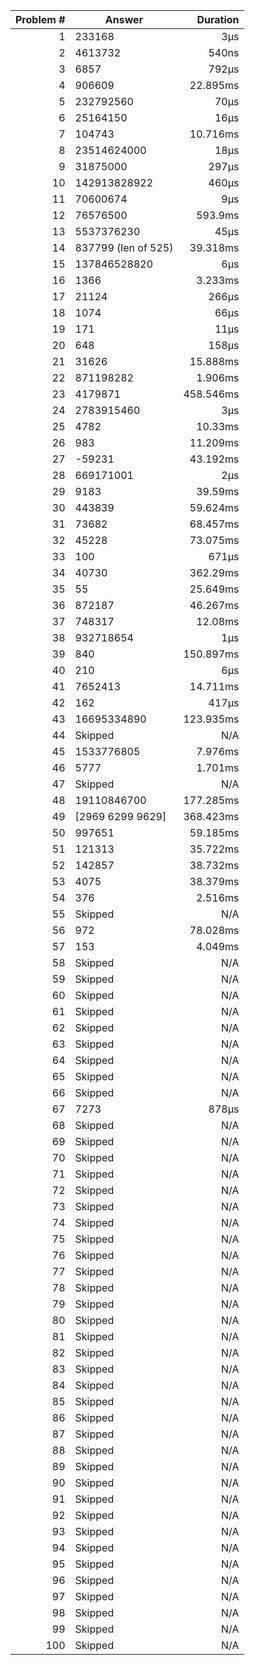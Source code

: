 |Problem #|Answer|Duration|
|-:|-|-:|
|1|233168|3µs|
|2|4613732|540ns|
|3|6857|792µs|
|4|906609|22.895ms|
|5|232792560|70µs|
|6|25164150|16µs|
|7|104743|10.716ms|
|8|23514624000|18µs|
|9|31875000|297µs|
|10|142913828922|460µs|
|11|70600674|9µs|
|12|76576500|593.9ms|
|13|5537376230|45µs|
|14|837799 (len of 525)|39.318ms|
|15|137846528820|6µs|
|16|1366|3.233ms|
|17|21124|266µs|
|18|1074|66µs|
|19|171|11µs|
|20|648|158µs|
|21|31626|15.888ms|
|22|871198282|1.906ms|
|23|4179871|458.546ms|
|24|2783915460|3µs|
|25|4782|10.33ms|
|26|983|11.209ms|
|27|-59231|43.192ms|
|28|669171001|2µs|
|29|9183|39.59ms|
|30|443839|59.624ms|
|31|73682|68.457ms|
|32|45228|73.075ms|
|33|100|671µs|
|34|40730|362.29ms|
|35|55|25.649ms|
|36|872187|46.267ms|
|37|748317|12.08ms|
|38|932718654|1µs|
|39|840|150.897ms|
|40|210|6µs|
|41|7652413|14.711ms|
|42|162|417µs|
|43|16695334890|123.935ms|
|44|Skipped|N/A|
|45|1533776805|7.976ms|
|46|5777|1.701ms|
|47|Skipped|N/A|
|48|19110846700|177.285ms|
|49|[2969 6299 9629]|368.423ms|
|50|997651|59.185ms|
|51|121313|35.722ms|
|52|142857|38.732ms|
|53|4075|38.379ms|
|54|376|2.516ms|
|55|Skipped|N/A|
|56|972|78.028ms|
|57|153|4.049ms|
|58|Skipped|N/A|
|59|Skipped|N/A|
|60|Skipped|N/A|
|61|Skipped|N/A|
|62|Skipped|N/A|
|63|Skipped|N/A|
|64|Skipped|N/A|
|65|Skipped|N/A|
|66|Skipped|N/A|
|67|7273|878µs|
|68|Skipped|N/A|
|69|Skipped|N/A|
|70|Skipped|N/A|
|71|Skipped|N/A|
|72|Skipped|N/A|
|73|Skipped|N/A|
|74|Skipped|N/A|
|75|Skipped|N/A|
|76|Skipped|N/A|
|77|Skipped|N/A|
|78|Skipped|N/A|
|79|Skipped|N/A|
|80|Skipped|N/A|
|81|Skipped|N/A|
|82|Skipped|N/A|
|83|Skipped|N/A|
|84|Skipped|N/A|
|85|Skipped|N/A|
|86|Skipped|N/A|
|87|Skipped|N/A|
|88|Skipped|N/A|
|89|Skipped|N/A|
|90|Skipped|N/A|
|91|Skipped|N/A|
|92|Skipped|N/A|
|93|Skipped|N/A|
|94|Skipped|N/A|
|95|Skipped|N/A|
|96|Skipped|N/A|
|97|Skipped|N/A|
|98|Skipped|N/A|
|99|Skipped|N/A|
|100|Skipped|N/A|
